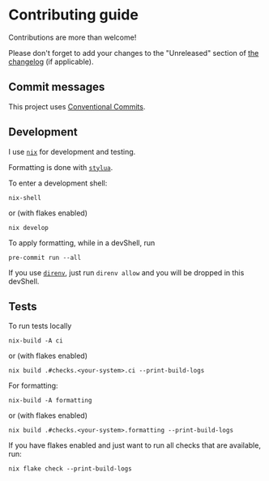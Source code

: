 # Contributing guide

Contributions are more than welcome!

Please don't forget to add your changes to the "Unreleased" section of
[the changelog](./CHANGELOG.md) (if applicable).

## Commit messages

This project uses
[Conventional Commits](https://www.conventionalcommits.org/en/v1.0.0/).

## Development

I use [`nix`](https://nixos.org/download.html#download-nix)
for development and testing.

Formatting is done with [`stylua`](https://github.com/JohnnyMorganz/StyLua).

To enter a development shell:

```console
nix-shell
```

or (with flakes enabled)

```console
nix develop
```

To apply formatting, while in a devShell, run

```console
pre-commit run --all
```

If you use [`direnv`](https://direnv.net/),
just run `direnv allow` and you will be dropped in this devShell.

## Tests

To run tests locally

```console
nix-build -A ci
```

or (with flakes enabled)

```console
nix build .#checks.<your-system>.ci --print-build-logs
```

For formatting:

```console
nix-build -A formatting
```

or (with flakes enabled)

```console
nix build .#checks.<your-system>.formatting --print-build-logs
```

If you have flakes enabled and just want to run all checks that are available,
run:

```console
nix flake check --print-build-logs
```
